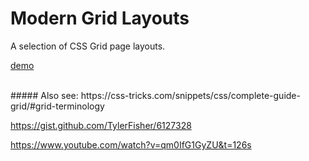 # Modern Grid Layouts

A selection of CSS Grid page layouts.



[demo](https://pablobrady.github.io/public/grid-layouts)

<br>
##### Also see:
https://css-tricks.com/snippets/css/complete-guide-grid/#grid-terminology

https://gist.github.com/TylerFisher/6127328

https://www.youtube.com/watch?v=qm0IfG1GyZU&t=126s
